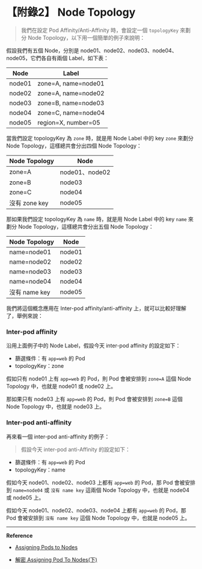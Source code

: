 # 【附錄2】 Node Topology

> 我們在設定 Pod Affinity/Anti-Affinity 時，會設定一個 `topologyKey` 來劃分 Node Topology，以下用一個簡單的例子來說明：

假設我們有五個 Node，分別是 node01、node02、node03、node04、node05，它們各自有兩個 Label，如下表：

| Node   | Label  |
|--------|--------|
| node01 | zone=A, name=node01 |
| node02 | zone=A, name=node02 |
| node03 | zone=B, name=node03 |
| node04 | zone=C, name=node04 |
| node05 | region=X, number=05 |


當我們設定 topologyKey 為 `zone` 時，就是用 Node Label 中的 key `zone` 來劃分 Node Topology，這樣總共會分出四個 Node Topology：

| Node Topology | Node  |
|---------------|-------|
| zone=A        | node01、node02 |
| zone=B        | node03 |
| zone=C        | node04 |
| 沒有 zone key | node05 |


那如果我們設定 topologyKey 為 `name` 時，就是用 Node Label 中的 key `name` 來劃分 Node Topology，這樣總共會分出五個 Node Topology：

| Node Topology | Node  |
|---------------|-------|
| name=node01   | node01 |
| name=node02   | node02 |
| name=node03   | node03 |
| name=node04   | node04 |
| 沒有 name key | node05 |


我們將這個概念應用在 Inter-pod affinity/anti-affinity 上，就可以比較好理解了，舉例來說：

### Inter-pod affinity


沿用上面例子中的 Node Label，假設今天 inter-pod affinity 的設定如下：

* 篩選條件：有 `app=web` 的 Pod
* topologyKey：zone

假如只有 node01 上有 `app=web` 的 Pod，則 Pod 會被安排到 `zone=A` 這個 Node Topology 中，也就是 node01 或 node02 上。

那如果只有 node03 上有 `app=web` 的 Pod，則 Pod 會被安排到 `zone=B` 這個 Node Topology 中，也就是 node03 上。

### Inter-pod anti-affinity

再來看一個 inter-pod anti-affinity 的例子：

> 假設今天 inter-pod anti-Affinity 的設定如下：

* 篩選條件：有 `app=web` 的 Pod
* topologyKey：name

假如今天 node01、node02、node03 上都有 `app=web` 的 Pod，那 Pod 會被安排到 `name=node04` 或 `沒有 name key` 這兩個 Node Topology 中，也就是 node04 或 node05 上。

假如今天 node01、node02、node03、node04 上都有 `app=web` 的 Pod，那 Pod 會被安排到 `沒有 name key` 這個 Node Topology 中，也就是 node05 上。

----

**Reference**

* [Assigning Pods to Nodes](https://kubernetes.io/docs/concepts/scheduling-eviction/assign-pod-node/#inter-pod-affinity-and-anti-affinity)

* [解密 Assigning Pod To Nodes(下)](https://www.hwchiu.com/docs/2023/k8s-assigning-pod-2)